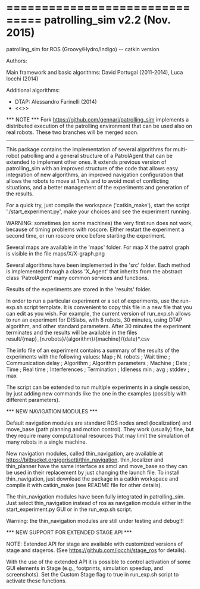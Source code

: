 ===============================
patrolling_sim v2.2 (Nov. 2015)
===============================

patrolling_sim for ROS (Groovy/Hydro/Indigo) -- catkin version

Authors:

Main framework and basic algorithms:
 David Portugal (2011-2014), Luca Iocchi (2014)
 
Additional algorithms:
* DTAP: Alessandro Farinelli (2014)
* <<<YOUR ALGORITHM HERE>>>


*** NOTE ***
Fork https://github.com/gennari/patrolling_sim implements a distributed execution
of the patrolling environment that can be used also on real robots. 
These two branches will be merged soon.
************

This package contains the implementation of several algorithms for multi-robot patrolling and a general structure of a PatrolAgent that can be extended to implement other ones.
It extends previous version of patrolling_sim with an improved structure of the code that allows easy integration of new algorithms, an improved navigation configuration that allows the robots to move at 1 m/s and to avoid most of conflicting situations, and a better management of the experiments and generation of the results.

For a quick try, just compile the workspace ('catkin_make'), start the script './start_experiment.py',
make your choices and see the experiment running.

WARNING: sometimes (on some machines) the very first run does not work, because of timing problems with roscore. 
Either restart the experiment a second time, or run roscore once before starting the experiment.

Several maps are available in the 'maps' folder. For map X the patrol graph is visible in the file
maps/X/X-graph.png 

Several algorithms have been implemented in the 'src' folder. Each method is implemented through a class 'X_Agent' that inherits from the abstract class 'PatrolAgent' many common services and functions.

Results of the experiments are stored in the 'results' folder.

In order to run a particular experiment or a set of experiments, use the run-exp.sh script template.
It is convenient to copy this file in a new file that you can edit as you wish.
For example, the current version of run_exp.sh allows to run an experiment for 
DISlabs, with 8 robots, 30 minutes, using DTAP algorithm, and other standard parameters.
After 30 minutes the experiment terminates and the results will be available in the files
result/{map}_{n.robots}/{algorithm}/{machine}/{date}*.csv

The info file of an experiment contains a summary of the results of the experiments with the following values:
Map ; N. robots ; Wait time	; Communication delay ;	Algorithm ;	Algorithm parameters ; Machine ; Date ; Time ; Real time ; Interferences ; Termination ; Idleness	min ;	avg	; stddev ; max

The script can be extended to run multiple experiments in a single session, by just adding new commands like the one in the examples (possibly with different parameters).

*** NEW NAVIGATION MODULES ***

Default navigation modules are standard ROS nodes amcl (localization) and move_base (path planning and motion control).
They work (usually) fine, but they require many computational resources that may limit the simulation of many robots 
in a single machine.

New navigation modules, called thin_navigation, are available at https://bitbucket.org/ggrisetti/thin_navigation.
thin_localizer and thin_planner have the same interface as amcl and move_base so they can be used in their replacement
by just changing the launch file. To install thin_navigation, just download the package in a catkin workspace and
compile it with catkin_make (see README file for other details).

The thin_navigation modules have been fully integrated in patrolling_sim. Just select thin_navigation instead of ros
as navigation module either in the start_experiment.py GUI or in the run_exp.sh script.

Warning: the thin_navigation modules are still under testing and debug!!!


*** NEW SUPPORT FOR EXTENDED STAGE API ***

NOTE: Extended API for stage are available with customized versions of stage and stageros.
(See https://github.com/iocchi/stage_ros for details).

With the use of the extended API it is possible to control activation of some GUI elements
in Stage (e.g., footprints, simulation speedup, and screenshots).
Set the Custom Stage flag to true in run_exp.sh script to activate these functions.


